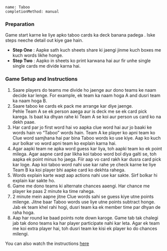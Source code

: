 ```ngMeta
name: Taboo
completionMethod: manual
```

### Preparation
Game start karne ke liye apko taboo cards ka deck banana padega . Iske steps neeche detail out kiye gae hain.

* **Step One** : Aapke sath kuch sheets share ki jaengi jinme kuch boxes me kuch words likhe honge. 
* **Step Two** : Aapko in sheets ko print karwana hai aur fir unhe single single cards me divide karna hai.

### Game Setup and Instructions
1. Saare players do teams me divide ho jaenge aur dono teams ke naam decide kar lenge. For example, ek team ka naam hoga A and dusri team ka naam hoga B.
2. Saare taboo ke cards ek pack me arrange kar diye jaenge.  
Pehle Team A se ek person aaega aur is deck me se ek card pick karega. Is baat ka dhyan rahe ki Team A se koi aur person us card ko na dekh paae. 
3. Har card par jo first word hai vo aapka clue word hai aur jo baaki ke words hain vo “Taboo” words hain. Team A ke player ko apni team ko Clue word samjhana hai par bina Taboo words ko use kiye. Aap ko kuch aur bolkar vo word apni team ko explain karna hai. 
4. Agar aapki team ne apka word guess kar liya, toh aapki team ko ek point milega. Agar aapne card par likha koi taboo word bol diya galti se, toh aapka ek point minus ho jaega. Fiir aap vo card rakh kar dusra card pick kar loge. Aap koi taboo word nahi use kar rahe ye check karne ke liye Team B ka koi player bhi aapke card ko dekhta rahega.
5. Words explain karte waqt aap actions nahi use kar sakte. Sirf bolkar hi explain kar sakte ho.
6. Game me dono teams ki alternate chances aaengi. Har chance me player ke paas 2 minute ka time rahega. 
7. 2 minute mein aapne jitne Clue words sahi se guess kiye utne points milenge. Jitne baar Taboo words use liye utne points subtract honge.
Jab ek team khel rahi hogi, dusri team ka ek member time par dhyan de raha hoga.
8. Aap har round ke baad points note down karoge. Game tab tak chalegi jab tak dono teams ka har player participate nahi kar leta. Agar ek team me koi extra player hai, toh dusri team ke kisi ek player ko do chances milengi.

You can also watch the instructions [here](https://youtu.be/4QeA4nrcQV0)

<!-- TODO attach taboo sheets>



